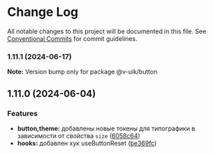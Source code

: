 # Change Log

All notable changes to this project will be documented in this file.
See [Conventional Commits](https://conventionalcommits.org) for commit guidelines.

### 1.11.1 (2024-06-17)

**Note:** Version bump only for package @v-uik/button





## 1.11.0 (2024-06-04)


### Features

* **button,theme:** добавлены новые токены для типографики в зависимости от свойства `size` ([6058c64](#))
* **hooks:** добавлен хук useButtonReset ([be369fc](#))
